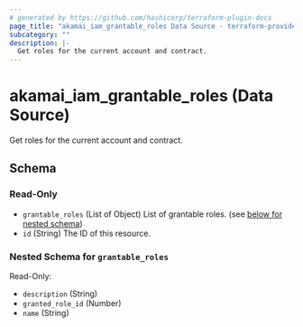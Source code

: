 ```yaml
---
# generated by https://github.com/hashicorp/terraform-plugin-docs
page_title: "akamai_iam_grantable_roles Data Source - terraform-provider-akamai"
subcategory: ""
description: |-
  Get roles for the current account and contract.
---
```


# akamai_iam_grantable_roles (Data Source)

Get roles for the current account and contract.



<!-- schema generated by tfplugindocs -->
## Schema

### Read-Only

- `grantable_roles` (List of Object) List of grantable roles. (see [below for nested schema](#nestedatt--grantable_roles))
- `id` (String) The ID of this resource.

<a id="nestedatt--grantable_roles"></a>
### Nested Schema for `grantable_roles`

Read-Only:

- `description` (String)
- `granted_role_id` (Number)
- `name` (String)

